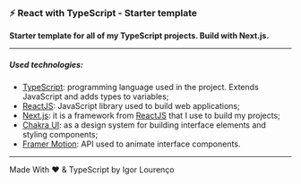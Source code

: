 ### ⚡ React with TypeScript - Starter template 

**Starter template for all of my TypeScript projects. Build with Next.js.**

---

##### Used technologies:

* [TypeScript](https://www.typescriptlang.org/): programming language used in the project. Extends JavaScript and adds types to variables;
* [ReactJS](https://pt-br.reactjs.org/): JavaScript library used to build web applications;
* [Next.js](http://nextjs.org/): it is a framework from [ReactJS](https://pt-br.reactjs.org/) that I use to build my projects;
* [Chakra UI](https://chakra-ui.com/): as a design system for building interface elements and styling components;
* [Framer Motion](https://www.framer.com/motion/): API used to animate interface components.

---

Made With ❤️ & TypeScript by Igor Lourenço
